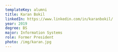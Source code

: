 ```yaml
---
templateKey: alumni
title: Karan Bokil
linkedIn: https://www.linkedin.com/in/karanbokil/
year: 2019
degree: BS
major: Information Systems
role: Former President
photo: /img/karan.jpg
---
```

